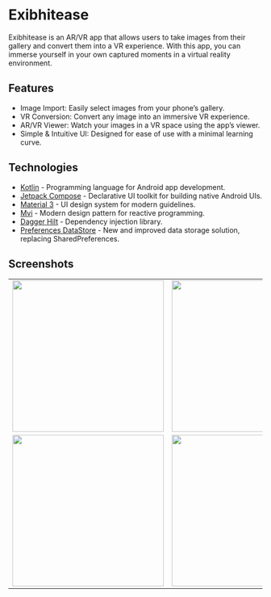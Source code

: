 # Exibhitease

Exibhitease is an AR/VR app that allows users to take images from their gallery and convert them into a VR experience. With this app, you can immerse yourself in your own captured moments in a virtual reality environment.


## Features
- Image Import: Easily select images from your phone’s gallery.
- VR Conversion: Convert any image into an immersive VR experience.
- AR/VR Viewer: Watch your images in a VR space using the app’s viewer.
- Simple & Intuitive UI: Designed for ease of use with a minimal learning curve.

## Technologies

- [Kotlin](https://kotlinlang.org/) - Programming language for Android app development.
- [Jetpack Compose](https://developer.android.com/develop/ui/compose) - Declarative UI toolkit for building native Android UIs.
- [Material 3](https://m3.material.io/) - UI design system for modern guidelines.
- [Mvi](https://www.geeksforgeeks.org/model-view-intent-mvi-pattern-in-reactive-programming-a-comprehensive-overview/) - Modern design pattern for reactive programming.
- [Dagger Hilt](https://dagger.dev/hilt/) - Dependency injection library.
- [Preferences DataStore](https://developer.android.com/codelabs/android-preferences-datastore) - New and improved data storage solution, replacing SharedPreferences.

## Screenshots

<table>
  <tr>
    <td><img src="https://github.com/user-attachments/assets/d8659d0f-5009-4647-b40e-d7ded94c0e2c" width="300"/></td>
    <td><img src="https://github.com/user-attachments/assets/5b8fb71e-a510-4d52-b9da-5295754c602f" width="300"/></td>
  </tr>
  <tr>
    <td><img src="https://github.com/user-attachments/assets/7809a679-c2df-4af8-9578-d0b00f77a723" width="300"/></td>
    <td><img src="https://github.com/user-attachments/assets/3b9caf67-6257-43ee-bbac-75b81e0c6dec" width="300"/></td>
  </tr>
</table>
